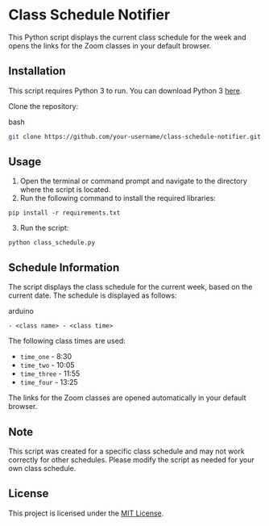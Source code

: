 # Class Schedule Notifier

This Python script displays the current class schedule for the week and opens the links for the Zoom classes in your default browser.

## Installation

This script requires Python 3 to run. You can download Python 3 [here](https://www.python.org/downloads/).

Clone the repository:

bash

```bash
git clone https://github.com/your-username/class-schedule-notifier.git
```

## Usage

1.  Open the terminal or command prompt and navigate to the directory where the script is located.
2.  Run the following command to install the required libraries:

`pip install -r requirements.txt`

3.  Run the script:

`python class_schedule.py`

## Schedule Information

The script displays the class schedule for the current week, based on the current date. The schedule is displayed as follows:

arduino

```arduino
- <class name> - <class time>
```

The following class times are used:

- `time_one` - 8:30
- `time_two` - 10:05
- `time_three` - 11:55
- `time_four` - 13:25

The links for the Zoom classes are opened automatically in your default browser.

## Note

This script was created for a specific class schedule and may not work correctly for other schedules. Please modify the script as needed for your own class schedule.

## License

This project is licensed under the [MIT License](LICENSE).
